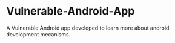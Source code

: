 # Vulnerable-Android-App
A Vulnerable Android app developed to learn more about android development mecanisms.
